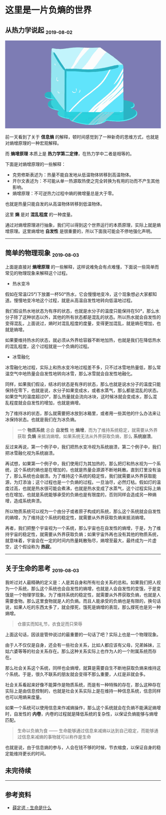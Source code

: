 # 这里是一片负熵的世界

[annotation]: <id> (9d5ba198-800b-4141-b82d-578ac567a4b6)
[annotation]: <status> (public)
[annotation]: <create_time> (2019-08-02 22:45:31)
[annotation]: <category> (心情随笔)
[annotation]: <comments> (false)
[annotation]: <url> (http://blog.ccyg.studio/article/9d5ba198-800b-4141-b82d-578ac567a4b6)

## 从热力学说起 <sub><small>2019-08-02</small></sub>

![熵增原理-1](images/熵增原理-1.gif)

前一天看到了关于 **信息熵** 的解释，顿时间感觉到了一种新奇的思维方式，也就是对熵增原理的一种宏观解释。

而 **熵增原理** 本质上是 **热力学第二定律**，在热力学中二者是相等的。

下面是对熵增原理的一些解释：

- 克劳修斯表述为：热量不能自发地从低温物体转移到高温物体。
- 开尔文表述为：不可能从单一热源取热使之完全转换为有用的功而不产生其他影响。
- 熵增原理：不可逆热力过程中熵的微增量总是大于零。

也就是热量只能自发的从高温物体转移到低温物体。

这里 **熵** 是对 **混乱程度** 的一种度量。

通过对熵增原理进行抽象，我们可以得到这个世界运行的本质原理，实际上就是熵增原理。这里熵增地 **自发性** 是很重要的，所以下面我可能会不停地强化声明。

---

## 简单的物理现象 <sub><small>2019-08-03</small></sub>

上面是直接对 **熵增原理** 的一些解释，这样说难免会有点难懂，下面说一些简单而常见的物理现象来解释这个过程。

- 热水变冷

假如在常温(25°)下放置一杯50°热水，它会慢慢地变冷，这个现象想必大家都知道。慢慢地变冷地这个过程，就是从高温自发性地转向低温地过程。

我们假设热水地状态为有序的状态，也就是水分子的温度只能保持在50°，那么水分子除了这种状态以外，其他的所有状态都是混乱的状态。所以热水就会自发性的变得混乱，上面说过，熵时对混乱程度的度量，变得更加混乱，就是熵在增加，也就是熵增。

如果要维持热水的状态，就必须从外界给容器不断地加热，也就是我们在降低热水的混乱程度，这个过程就是一个负熵的过程。

- 冰雪融化

冰雪融化地过程，实际上和热水变冷地过程差不多，只不过冰雪地热量低，那么常温空气中地热量会自发性地转向冰雪，那么冰雪就会自发性地融化。

同样，如果我们假设，结冰的状态是有序的状态，那么也就是说水分子的温度只能保持在零下，也就是说，水分子如果变成水，或者水蒸气，那么都是混乱的状态。如果空气的温度超过0°，那么热量就会流向冰块，这时候冰就会变成水，那么混乱程度就会自发性的增加，也就是熵增。

为了维持冰的状态，那么就需要把冰放到冰箱里，或者用一些其他的什么办法来让冰保持状态。也就是我们在为冰负熵。

> 一个 **物质系统** 总会 **自发性** 地 **熵增**，而为了维持系统稳定，就需要从外界获取 **负熵** 来抵消熵增。如果系统无法从外界获取负熵，那么 **系统崩溃**。

反过来再说，第一个例子中，我们把热水变冷视为系统崩溃，第二个例子中，我们把冰雪融化视为系统崩溃。

再试想，如果第一个例子中，我们使用灯为其加热的，那么把灯和热水视为一个系统，这个系统的熵也是在增加的，也就是热量会源源不断地耗散。直到灯里没有油了，那么系统也会崩溃。为了维持这个系统的稳定性，我们就需要从外界获取能源，为灯添油；这个过程也是一个负熵的过程。一旦油尽，必然灯枯。假如灯的温度过高，也就是热水很可能会煮沸，也就是热水变成了水蒸气，这个过程实际上熵也在增加，也就是系统能够承受的负熵也是有限度的，否则同样会造成另一种熵增，造成系统奔溃。

所以物质系统可以视为一个由分子或者原子构成的系统，那么这个系统就会自发性的熵增，为了维持这个系统的稳定性，就需要从外界获取负熵来抵消熵增。

再者，我们把整个宇宙视为一个系统，那么宇宙也在自发性的熵增，于是，为了维持宇宙的稳定性，就需要从外界获取负熵；如果宇宙外再也没有其他的物质系统，就意味着，宇宙会在一定的时间内热量耗散殆尽，熵增至最大，最终成为一片虚空，这个假设称为 **热寂**。

---

## 关于生命的思考 <sub><small>2019-08-03</small></sub>

我听过对人最精确的定义是：人是其自身和所有社会关系的总和。如果我们把人视为一个系统，那么这个系统也会自发性的熵增，也就是人会自发性的变饿，于是变饿是一个物理学现象。为了维持系统的稳定性，就需要从外界获取负熵，也就是人需要食物。那么这里食物就是人的负熵。而且人能承受的负熵也是有限的，换句话说，如果人吃的东西太多了，就会撑死，饿死是熵增的表现，那么撑死也是另一种熵增。

> 仓廪实而知礼节，衣食足而只荣辱

上面这句话，因该是管仲说过的最重要的一句话了吧？实际上也是一个物理现象。

由于人不仅仅是自身，还会有一些社会关系，比如人都应该有父母，兄弟姊妹，三姑六婆等等的社会关系存在。那么这种关系实际上也作为人的一个附属系统而存在。

那么社会关系这个系统，同样也会熵增，就算是需要自生不断地获取负熵来维持这个系统。于是，很久不联系的朋友就会变得不那么重要，人红是非就会多。

社会关系看起来好像不能算作是物质系统，而是有一种特殊的存在，那么这种存在实际上是由信息控制的，也就是社会关系实际上是在维持一种信息系统，信息同样也可以用熵来度量。

如果一个系统可以使用信息来作减熵操作，那么这个系统就会在负熵不能满足熵增时，自发性的 **内卷**，内卷的过程就是降低系统的复杂性，以保证负熵能够与熵增匹配。

> 生命以负熵为食 —— 生命能够通过信息来减熵以达到自己稳定，而能够通过信息来减熵的事物就可以称作是生命

也就是说，由于信息熵的参与，人会在钱不够的时候，节衣缩食，以保证自身的稳定能维持更长的时间。

## 未完待续

---

<!-- ---

> 学如逆水行舟，不进则退

但是，人本质上还是感性的，生离死别，人总是还会痛苦或者喜悦。对于一个封闭的系统而言，所有的一切都必将走向单调。那么从熵增原理的角度来解释，那么一个封闭的系统必然会伴随着熵的增加。要想使得系统继续稳定，那么就需要获取系统以外的负熵来保证系统正常运行。这也是王朝周期之间不可避免地产生地一些熵增加导致系统崩溃的过程。


## 关于社会的思考

虽然我不知道具体的原因，但是我深刻的理解到了，熵增的 **自发性**。由于熵增的自发性，所以迫使系统需要负熵来维持稳定性。而且有时候负熵也可能是一个系统，也就是说这个系统同样也会自发性的熵增，同样这个负熵系统就需要它的负熵来维持它的稳定性。

一个系统的负熵如果过多，就会自发性的增加复杂性来制衡这些负熵，所以负熵充足的条件下，系统就会欣欣向荣，蒸蒸日上。但是系统熵增总会有个极限，也就是说负熵是稀缺资源，需要合理配置。

于是对于一个人来说，维持社会关系是需要大量负熵的，能量是守恒的，时间对于人来说也是等量的。人是由众多子系统构成的。所以为了维持社会关系需要的负熵，可能是从其他子系统攫取的。

另一方面，从人来说，大多数情况下负熵实际上就是钱 或者说 **资源**，但是对于整个系统负熵实际上并不是可以无限输入，否则系统同样会崩溃。也就是说特定的人能够承受的资源实际上也是一定的。如果获得到更多的资源，那么系统就会自发性变得复杂，以这种复杂性来抵消更多的负熵。人的自身变得复杂了，或者说由于资源本身也自成一个系统，而资源本身也会熵增（通货膨胀），所以这个系统同样会对人反噬，也就是将人视为负熵，迫使人为其寻找负熵。人会自发性尽可能地合理配置资源。而如果人的意识和认知并不能合理配置，其实那样系统同样会崩溃。

不管是因为资源的熵增，造成人要去为资源寻找负熵的改变；还是人找不到资源的负熵而造成整个系统崩溃。总而言之，站在人的立场上来说，都会对人产生重大改变，无论这些改变你愿不愿意接受，但确确实实，人被改变了。于是，绝大多数情况下，人的认知是不能处理那么多资源的，会造成资源反噬。这也就是一般来说：人都喜欢钱，但是钱的名声自古以来都很臭。

把钱视为负熵，是因为钱可以很方便的转换为食物和一些其他的东西。这种转换过程需要的能量对于人来说很小，可以忽略，于是对于人来说钱是很稳定的负熵来源。

那么，对于人来说，熵增是自发性的，不可避免的；那么人为了获取负熵，必然需要不停的挣钱，由于挣钱的多少直接与意识和认知相关。也就是我们必须不停的学习和思考，来提升自身的认知水平，来使得得到的负熵与熵增匹配。而如果需要进步的化，则需要更多的负熵来保证系统能够向更复杂发展。所以从熵增原理的角度来思考，出来混总是要还的。

对于国家来说，一个国家的熵增也是自发性的，也就是城市化会越来越发达，也就是需要负熵也会越来越多。从国家的角度来思考，一个国家的负熵主要是经济增长率。而熵增主要是通货膨胀，判断一个国家发展是不是良性的就很简单了，主要看经济增长率和通货膨胀的大小，是不是有净增长。一般情况下，一个国家的通膨率应该在 1%~2% 之间，而如果经济增长率小于 1.5% 的话，极大可能意味着负熵达不到熵增的要求，社会就会自发性内卷，就会有一些社会矛盾激化。

---

## 关于王朝的思考

现在地球上的能量从根本上来说只来自于太阳能，所以如果人类倾其所能使得太阳能尽可能地转换为想要的能量的总能量小于人类实际需要的量，那么共产主义是无法实现的。

首先如果能实现共产主义，意味着能量可以无尽的索取，但是对于能量守恒定律来说，这是不可能实现的。也就是说能量也是一种稀缺资源，需要合理配给，自然经济学的基本原理也不会随着共产主义的逼近而失去意义。

于是共产主义只能逼近，无法实现，我国只能处于并长期处于社会主义初级阶段。

反过头来再从熵增原理的角度阐述这一过程，上面通过能量守恒的角度来说，也只是一种逆向的思维，从正向发展的眼光来看。一个系统稳定，则必然伴随着熵增，也就是混乱程度会增加，而需要保持系统持续的稳定则需要从外界获取负熵来维持稳定。再者，系统需要发展，也就是需要增加熵增的速率，这也意味着为了维持稳定，就需要持续的获取更多的负熵来维持稳定。

而社会的自然资源必然有一个上限，也就是，熵增到一定的过程系统就会分崩离析，如果我们把王朝视为一个系统，这也就是王朝周期律的本质。

一个封闭的系统必然会伴随着熵增，如果熵增于负熵匹配，并且再无其他负熵，那么系统意识到负熵无法平衡熵增时，这个封闭的系统必然会走向内卷。也就是系统自发性的降低复杂性来平衡熵增与负熵。而内卷便会单调而乏味，无法接受外界的冲击。否则系统就会崩溃。这也就是近代清政府打不过列强的主要原因吧。

--- -->


## 参考资料

- [薛定谔 - 生命是什么](https://book.douban.com/subject/1317485/)
